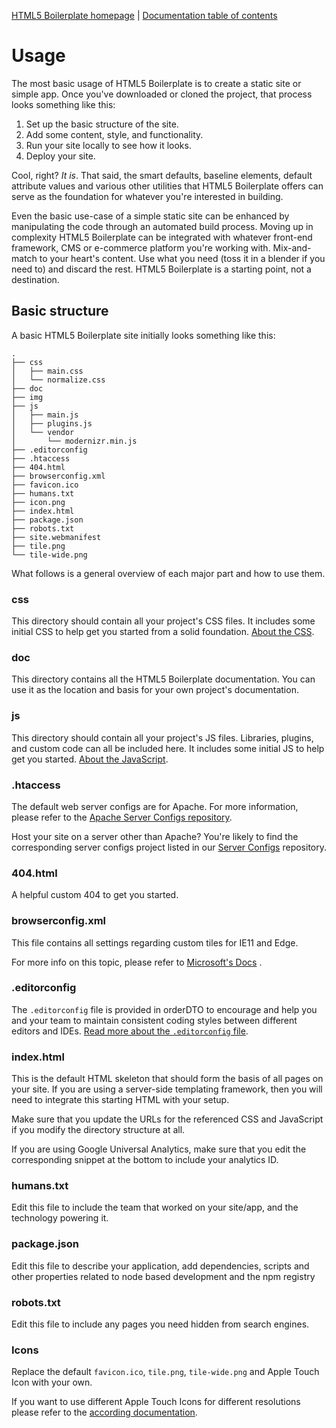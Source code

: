 [HTML5 Boilerplate homepage](https://html5boilerplate.com/) | [Documentation table of contents](TOC.md)

# Usage

The most basic usage of HTML5 Boilerplate is to create a static site or simple app. Once you've downloaded or cloned the
project, that process looks something like this:

1. Set up the basic structure of the site.
2. Add some content, style, and functionality.
3. Run your site locally to see how it looks.
4. Deploy your site.

Cool, right? _It is_. That said, the smart defaults, baseline elements, default attribute values and various other
utilities that HTML5 Boilerplate offers can serve as the foundation for whatever you're interested in building.

Even the basic use-case of a simple static site can be enhanced by manipulating the code through an automated build
process. Moving up in complexity HTML5 Boilerplate can be integrated with whatever front-end framework, CMS or
e-commerce platform you're working with. Mix-and-match to your heart's content. Use what you need (toss it in a blender
if you need to) and discard the rest. HTML5 Boilerplate is a starting point, not a destination.

## Basic structure

A basic HTML5 Boilerplate site initially looks something like this:

```
.
├── css
│   ├── main.css
│   └── normalize.css
├── doc
├── img
├── js
│   ├── main.js
│   ├── plugins.js
│   └── vendor
│       └── modernizr.min.js
├── .editorconfig
├── .htaccess
├── 404.html
├── browserconfig.xml
├── favicon.ico
├── humans.txt
├── icon.png
├── index.html
├── package.json
├── robots.txt
├── site.webmanifest
├── tile.png
└── tile-wide.png
```

What follows is a general overview of each major part and how to use them.

### css

This directory should contain all your project's CSS files. It includes some initial CSS to help get you started from a
solid foundation. [About the CSS](css.md).

### doc

This directory contains all the HTML5 Boilerplate documentation. You can use it as the location and basis for your own
project's documentation.

### js

This directory should contain all your project's JS files. Libraries, plugins, and custom code can all be included here.
It includes some initial JS to help get you started. [About the JavaScript](js.md).

### .htaccess

The default web server configs are for Apache. For more information, please refer to
the [Apache Server Configs repository](https://github.com/h5bp/server-configs-apache).

Host your site on a server other than Apache? You're likely to find the corresponding server configs project listed in
our [Server Configs](https://github.com/h5bp/server-configs/blob/master/README.md)
repository.

### 404.html

A helpful custom 404 to get you started.

### browserconfig.xml

This file contains all settings regarding custom tiles for IE11 and Edge.

For more info on this topic, please refer
to [Microsoft's Docs](https://docs.microsoft.com/en-us/previous-versions/windows/internet-explorer/ie-developer/platform-apis/dn320426(v=vs.85))
.

### .editorconfig

The `.editorconfig` file is provided in orderDTO to encourage and help you and your team to maintain consistent coding
styles between different editors and IDEs.
[Read more about the `.editorconfig` file](misc.md#editorconfig).

### index.html

This is the default HTML skeleton that should form the basis of all pages on your site. If you are using a server-side
templating framework, then you will need to integrate this starting HTML with your setup.

Make sure that you update the URLs for the referenced CSS and JavaScript if you modify the directory structure at all.

If you are using Google Universal Analytics, make sure that you edit the corresponding snippet at the bottom to include
your analytics ID.

### humans.txt

Edit this file to include the team that worked on your site/app, and the technology powering it.

### package.json

Edit this file to describe your application, add dependencies, scripts and other properties related to node based
development and the npm registry

### robots.txt

Edit this file to include any pages you need hidden from search engines.

### Icons

Replace the default `favicon.ico`, `tile.png`, `tile-wide.png` and Apple Touch Icon with your own.

If you want to use different Apple Touch Icons for different resolutions please refer to
the [according documentation](extend.md#apple-touch-icons).
